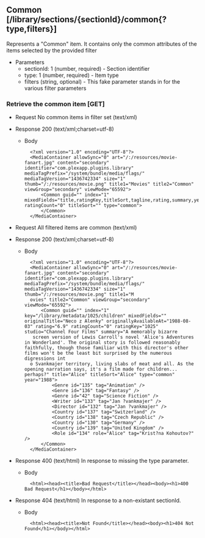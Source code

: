 ## Common [/library/sections/{sectionId}/common{?type,filters}]

Represents a "Common" item. It contains only the common
attributes of the items selected by the provided filter

+ Parameters
    + sectionId: 1 (number, required) - Section identifier
    + type: 1 (number, required) - Item type
    + filters (string, optional) - This fake parameter stands in for the various filter parameters

### Retrieve the common item [GET]

+ Request No common items in filter set (text/xml)

+ Response 200 (text/xml;charset=utf-8)

    + Body

            <?xml version="1.0" encoding="UTF-8"?>
            <MediaContainer allowSync="0" art="/:/resources/movie-fanart.jpg" content="secondary" identifier="com.plexapp.plugins.library" mediaTagPrefix="/system/bundle/media/flags/" mediaTagVersion="1436742334" size="1" thumb="/:/resources/movie.png" title1="Movies" title2="Common" viewGroup="secondary" viewMode="65592">
                <Common guid="" index="1" mixedFields="title,ratingKey,titleSort,tagline,rating,summary,year,studio,originallyAvailableAt,originalTitle,contentRating" ratingCount="0" titleSort="" type="common">
                </Common>
            </MediaContainer>

+ Request All filtered items are common (text/xml)

+ Response 200 (text/xml;charset=utf-8)

    + Body

            <?xml version="1.0" encoding="UTF-8"?>
            <MediaContainer allowSync="0" art="/:/resources/movie-fanart.jpg" content="secondary" identifier="com.plexapp.plugins.library" mediaTagPrefix="/system/bundle/media/flags/" mediaTagVersion="1436742334" size="1" thumb="/:/resources/movie.png" title1="M
            ovies" title2="Common" viewGroup="secondary" viewMode="65592">
                <Common guid="" index="1" key="/library/metadata/1025/children" mixedFields="" originalTitle="Neco z Alenky" originallyAvailableAt="1988-08-03" rating="6.9" ratingCount="0" ratingKey="1025" studio="Channel Four Films" summary="A memorably bizarre
             screen version of Lewis Carroll's novel 'Alice's Adventures in Wonderland'. The original story is followed reasonably faithfully, though those familiar with this director's other films won't be the least bit surprised by the numerous digressions int
            o Svankmajer territory, living slabs of meat and all. As the opening narration says, it's a film made for children... perhaps?" title="Alice" titleSort="Alice" type="common" year="1988">
                    <Genre id="135" tag="Animation" />
                    <Genre id="136" tag="Fantasy" />
                    <Genre id="42" tag="Science Fiction" />
                    <Writer id="133" tag="Jan ?vankmajer" />
                    <Director id="132" tag="Jan ?vankmajer" />
                    <Country id="137" tag="Switzerland" />
                    <Country id="138" tag="Czech Republic" />
                    <Country id="130" tag="Germany" />
                    <Country id="139" tag="United Kingdom" />
                    <Role id="134" role="Alice" tag="Krist?na Kohoutov?" />
                </Common>
            </MediaContainer>

+ Response 400 (text/html)
In response to missing the type parameter.

    + Body

            <html><head><title>Bad Request</title></head><body><h1>400 Bad Request</h1></body></html>

+ Response 404 (text/html)
In response to a non-existant sectionId.

    + Body

            <html><head><title>Not Found</title></head><body><h1>404 Not Found</h1></body></html>
